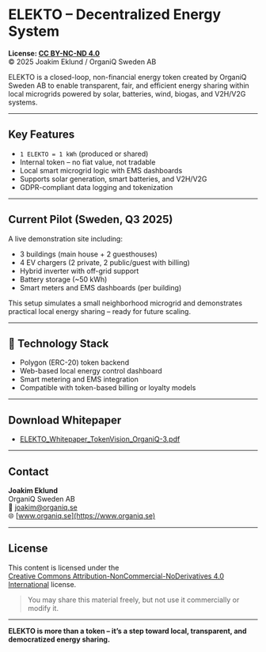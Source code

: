 # ELEKTO – Decentralized Energy System

**License: [CC BY-NC-ND 4.0](https://creativecommons.org/licenses/by-nc-nd/4.0/)**  
© 2025 Joakim Eklund / OrganiQ Sweden AB

ELEKTO is a closed-loop, non-financial energy token created by OrganiQ Sweden AB to enable transparent, fair, and efficient energy sharing within local microgrids powered by solar, batteries, wind, biogas, and V2H/V2G systems.

---

## Key Features

- `1 ELEKTO = 1 kWh` (produced or shared)
- Internal token – no fiat value, not tradable
- Local smart microgrid logic with EMS dashboards
- Supports solar generation, smart batteries, and V2H/V2G
- GDPR-compliant data logging and tokenization

---

## Current Pilot (Sweden, Q3 2025)

A live demonstration site including:

- 3 buildings (main house + 2 guesthouses)
- 4 EV chargers (2 private, 2 public/guest with billing)
- Hybrid inverter with off-grid support
- Battery storage (~50 kWh)
- Smart meters and EMS dashboards (per building)

This setup simulates a small neighborhood microgrid and demonstrates practical local energy sharing – ready for future scaling.

---

## 🧪 Technology Stack

- Polygon (ERC-20) token backend
- Web-based local energy control dashboard
- Smart metering and EMS integration
- Compatible with token-based billing or loyalty models

---

## Download Whitepaper

- [ELEKTO_Whitepaper_TokenVision_OrganiQ-3.pdf](ELEKTO_Whitepaper_TokenVision_OrganiQ-3.pdf)

---

## Contact

**Joakim Eklund**  
OrganiQ Sweden AB  
📧 [joakim@organiq.se](mailto:joakim@organiq.se)  
🌐 [www.organiq.se](https://www.organiq.se)

---

## License

This content is licensed under the  
[Creative Commons Attribution-NonCommercial-NoDerivatives 4.0 International](https://creativecommons.org/licenses/by-nc-nd/4.0/) license.

> You may share this material freely, but not use it commercially or modify it.

---

**ELEKTO is more than a token – it’s a step toward local, transparent, and democratized energy sharing.**


